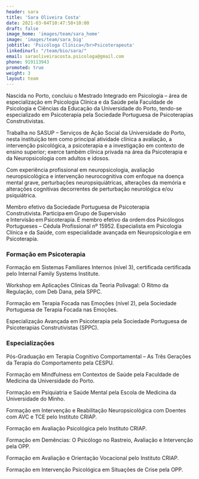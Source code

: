 ```yaml
---
header: sara
title: 'Sara Oliveira Costa'
date: 2021-03-04T10:47:58+10:00
draft: false
image_home: 'images/team/sara_home'
image: 'images/team/sara_big'
jobtitle: 'Psicóloga Clínica</br>Psicoterapeuta'
linkedinurl: "/team/bio/sara/"
email: saraoliveiracosta.psicologa@gmail.com 
phone: 919113943
promoted: true
weight: 3
layout: team
---
```


Nascida no Porto, concluiu o Mestrado Integrado em Psicologia – área de especialização em Psicologia Clínica e da Saúde pela Faculdade de Psicologia e Ciências da Educação da Universidade do Porto, tendo-se especializado em Psicoterapia pela Sociedade Portuguesa de Psicoterapias Construtivistas.

Trabalha no SASUP – Serviços de Ação Social da Universidade do Porto, nesta instituição tem como principal atividade clínica a avaliação, a intervenção psicológica, a psicoterapia e a investigação em contexto de ensino superior; exerce também clínica privada na área da Psicoterapia e da Neuropsicologia com adultos e idosos.

Com experiência profissional em neuropsicologia, avaliação neuropsicológica e intervenção neurocognitiva com enfoque na doença mental grave, perturbações neuropsiquiátricas, alterações da memória e alterações cognitivas decorrentes de perturbação neurológica e/ou psiquiátrica.

Membro efetivo da Sociedade Portuguesa de Psicoterapia Construtivista. Participa em Grupo de Supervisão e Intervisão em Psicoterapia. É membro efetivo da ordem dos Psicólogos Portugueses – Cédula Profissional nº 15952. Especialista em Psicologia Clínica e da Saúde, com especialidade avançada em Neuropsicologia e em Psicoterapia.

### Formação em Psicoterapia
Formação em Sistemas Familiares Internos (nível 3), certificada certificada pelo Internal Family Systems Institute. 

Workshop em Aplicações Clínicas da Teoria Polivagal: O Ritmo da Regulação, com Deb Dana, pela SPPC. 

Formação em Terapia Focada nas Emoções (nível 2), pela Sociedade Portuguesa de Terapia Focada nas Emoções. 

Especialização Avançada em Psicoterapia pela Sociedade Portuguesa de Psicoterapias Construtivistas (SPPC).

### Especializações
Pós-Graduação em Terapia Cognitivo Comportamental – As Três Gerações da Terapia do Comportamento pela CESPU.

Formação em Mindfulness em Contextos de Saúde pela Faculdade de Medicina da Universidade do Porto.

Formação em Psiquiatria e Saúde Mental pela Escola de Medicina da Universidade do Minho.

Formação em Intervenção e Reabilitação Neuropsicológica com Doentes com AVC e TCE pelo Instituto CRIAP.

Formação em Avaliação Psicológica pelo Instituto CRIAP.

Formação em Demências: O Psicólogo no Rastreio, Avaliação e Intervenção pela OPP.

Formação em Avaliação e Orientação Vocacional pelo Instituto CRIAP.

Formação em Intervenção Psicológica em Situações de Crise pela OPP.